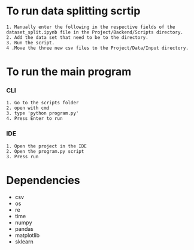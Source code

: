 # To run data splitting scrtip
```
1. Manually enter the following in the respective fields of the dataset_split.ipynb file in the Project/Backend/Scripts directory.
2. Add the data set that need to be to the directory.
3. Run the script.
4 .Move the three new csv files to the Project/Data/Input directory.
```

# To run the main program
### CLI
```
1. Go to the scripts folder
2. open with cmd
3. type 'python program.py'
4. Press Enter to run
```
### IDE
```
1. Open the project in the IDE
2. Open the program.py script
3. Press run
```

# Dependencies
- csv
- os
- re
- time
- numpy
- pandas
- matplotlib
- sklearn
